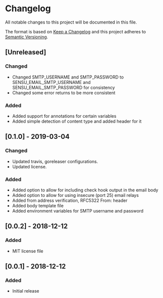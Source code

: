 # Changelog
All notable changes to this project will be documented in this file.

The format is based on [Keep a Changelog](http://keepachangelog.com/en/1.0.0/)
and this project adheres to [Semantic
Versioning](http://semver.org/spec/v2.0.0.html).

## [Unreleased]

### Changed
- Changed SMTP_USERNAME and SMTP_PASSWORD to SENSU_EMAIL_SMTP_USERNAME and SENSU_EMAIL_SMTP_PASSWORD for consistency
- Changed some error returns to be more consistent

### Added
- Added support for annotations for certain variables
- Added simple detection of content type and added header for it

## [0.1.0] - 2019-03-04

### Changed
- Updated travis, goreleaser configurations.
- Updated license.

### Added
- Added option to allow for including check hook output in the email body
- Added option to allow for using insecure (port 25) email relays
- Added from address verification, RFC5322 From: header
- Added body template file
- Added environment variables for SMTP username and password

## [0.0.2] - 2018-12-12

### Added
- MIT license file

## [0.0.1] - 2018-12-12

### Added
- Initial release
